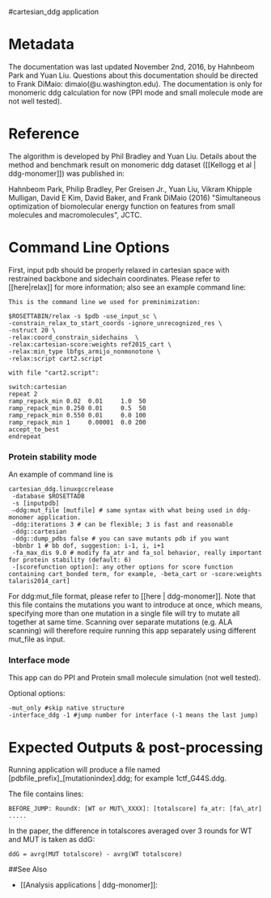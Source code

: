 #cartesian\_ddg application

Metadata
========
The documentation was last updated November 2nd, 2016, by Hahnbeom Park and Yuan Liu. Questions about this documentation should be directed to Frank DiMaio: dimaio(@u.washington.edu). The documentation is only for monomeric ddg calculation for now (PPI mode and small molecule mode are not well tested).


Reference
==========

The algorithm is developed by Phil Bradley and Yuan Liu. Details about the method and benchmark result on monomeric ddg dataset ([[Kellogg et al | ddg-monomer]]) was published in:

Hahnbeom Park, Philip Bradley, Per Greisen Jr., Yuan Liu, Vikram Khipple Mulligan, David E Kim, David Baker, and Frank DiMaio (2016) "Simultaneous optimization of biomolecular energy function on features from small molecules and macromolecules", JCTC.


Command Line Options
====================
First, input pdb should be properly relaxed in cartesian space with restrained backbone and sidechain coordinates. Please refer to [[here|relax]] for more information; also see an example command line:

```
This is the command line we used for preminimization:

$ROSETTABIN/relax -s $pdb -use_input_sc \
-constrain_relax_to_start_coords -ignore_unrecognized_res \
-nstruct 20 \
-relax:coord_constrain_sidechains  \
-relax:cartesian-score:weights ref2015_cart \
-relax:min_type lbfgs_armijo_nonmonotone \
-relax:script cart2.script

with file "cart2.script":

switch:cartesian
repeat 2
ramp_repack_min 0.02  0.01     1.0  50
ramp_repack_min 0.250 0.01     0.5  50
ramp_repack_min 0.550 0.01     0.0 100
ramp_repack_min 1     0.00001  0.0 200
accept_to_best
endrepeat

```

### Protein stability mode

An example of command line is
```
cartesian_ddg.linuxgccrelease
 -database $ROSETTADB
 -s [inputpdb]
 –ddg:mut_file [mutfile] # same syntax with what being used in ddg-monomer application.
 -ddg:iterations 3 # can be flexible; 3 is fast and reasonable
 -ddg::cartesian
 -ddg::dump_pdbs false # you can save mutants pdb if you want
 -bbnbr 1 # bb dof, suggestion: i-1, i, i+1
 -fa_max_dis 9.0 # modify fa_atr and fa_sol behavior, really important for protein stability (default: 6)  
 -[scorefunction option]: any other options for score function containing cart_bonded term, for example, -beta_cart or -score:weights talaris2014_cart]
```

For ddg:mut_file format, please refer to [[here | ddg-monomer]]. Note that this file contains the mutations you want to introduce at once, which means, specifying more than one mutation in a single file will try to mutate all together at same time. Scanning over separate mutations (e.g. ALA scanning) will therefore require running this app separately using different mut_file as input.

### Interface mode

This app can do PPI and Protein small molecule simulation (not well tested).

Optional options:
```
-mut_only #skip native structure
-interface_ddg -1 #jump number for interface (-1 means the last jump)
```


Expected Outputs & post-processing
===============

Running application will produce a file named [pdbfile_prefix]\_[mutationindex].ddg; for example 1ctf\_G44S.ddg.

The file contains lines:
```
BEFORE_JUMP: RoundX: [WT or MUT\_XXXX]: [totalscore] fa_atr: [fa\_atr] .....
```

In the paper, the difference in totalscores averaged over 3 rounds for WT and MUT is taken as ddG:

```
ddG = avrg(MUT totalscore) - avrg(WT totalscore)
```



##See Also

* [[Analysis applications | ddg-monomer]]:
